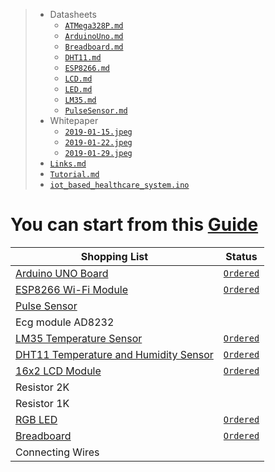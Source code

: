 
>  - Datasheets
>    - [`ATMega328P.md`](Project/Datasheets/ATMega328P.md)
>    - [`ArduinoUno.md`](Project/Datasheets/ArduinoUno.md)
>    - [`Breadboard.md`](Project/Datasheets/Breadboard.md)
>    - [`DHT11.md`](Project/Datasheets/DHT11.md)
>    - [`ESP8266.md`](Project/Datasheets/ESP8266.md)
>    - [`LCD.md`](Project/Datasheets/LCD.md)
>    - [`LED.md`](Project/Datasheets/LED.md)
>    - [`LM35.md`](Project/Datasheets/LM35.md)
>    - [`PulseSensor.md`](Project/Datasheets/PulseSensor.md)
>  - Whitepaper
>     - [`2019-01-15.jpeg`](Project/Whitepaper/2019-01-15.jpeg)
>     - [`2019-01-22.jpeg`](Project/Whitepaper/2019-01-22.jpeg)
>     - [`2019-01-29.jpeg`](Project/Whitepaper/2019-01-29.jpeg)
>   - [`Links.md`](Project/Links.md)
>   - [`Tutorial.md`](Project/Tutorial.md)
>   - [`iot_based_healthcare_system.ino`](Project/iot_based_healthcare_system.ino)

# You can start from this [Guide](Project/Tutorial.md)

| Shopping List | Status |
| ------------- | ------ |
| [Arduino UNO Board](Project/Datasheets/ArduinoUno.md) | [`Ordered`](https://saudi.souq.com/sa-en/arduino-uno-r3-6186780/i/) |
| [ESP8266 Wi-Fi Module](Project/Datasheets/ESP8266.md) | [`Ordered`](https://saudi.souq.com/sa-en/esp8266-%D9%82%D8%B7%D8%B9%D8%A9-%D9%88%D8%A7%D9%8A-%D9%81%D8%A7%D9%8A-%D9%84%D9%84%D9%88%D8%AD%D8%A7%D8%AA-%D8%A7%D9%84%D8%A7%D8%B1%D8%AF%D9%88%D9%8A%D9%86%D9%88-arduino-10640385/i/) |
| [Pulse Sensor](PulseSensor.md) |  |
| Ecg module AD8232 |  |
| [LM35 Temperature Sensor](Project/Datasheets/LM35.md) | [`Ordered`](https://saudi.souq.com/sa-en/the-lm35-thermometer-is-compatible-with-the-arduino-22661296/i/) |
| [DHT11 Temperature and Humidity Sensor](Project/Datasheets/DHT11.md) | [`Ordered`](https://saudi.souq.com/sa-en/dht11-temperature-and-humidity-sensor-29887909/i/) |
| [16x2 LCD Module](Project/Datasheets/LCD.md) | [`Ordered`](https://saudi.souq.com/sa-en/lcd1602-blue-backlight-lcd-display-adapter-plate-for-arduino-12159357/i/) |
| Resistor 2K |  |
| Resistor 1K |  |
| [RGB LED](Project/Datasheets/LED.md) | [`Ordered`](https://saudi.souq.com/sa-en/rgb-led-for-arduino-raspberry-pi-22518541/i/) |
| [Breadboard](Project/Datasheets/Breadboard.md) | [`Ordered`](https://saudi.souq.com/sa-en/mini-400-points-solderless-bread-board-breadboard-arduino-raspberry-pi-11418473/i/) |
| Connecting Wires |  |
